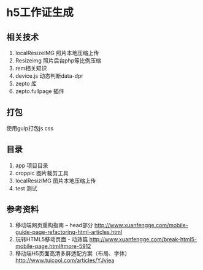 # h5工作证生成

## 相关技术

1. localResizeIMG 照片本地压缩上传
2. Resizeimg 照片后台php等比例压缩
3. rem相关知识
4. device.js 动态判断data-dpr
5. zepto 库
6. zepto.fullpage 插件

## 打包

使用gulp打包js css


## 目录

1. app 项目目录
2. croppic 图片裁剪工具
3. localResizIMG 图片本地压缩上传
4. test 测试

## 参考资料

1. 移动端网页重构指南 – head部分  http://www.xuanfengge.com/mobile-guide-page-refactoring-html-articles.html  
2. 玩转HTML5移动页面 - 动效篇  http://www.xuanfengge.com/break-html5-mobile-page.html#more-5912  
3. 移动端H5页面高清多屏适配方案（布局、字体）   http://www.tuicool.com/articles/YJviea  